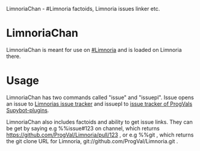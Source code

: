 LimnoriaChan - #Limnoria factoids, Limnoria issues linker etc.

# LimnoriaChan

LimnoriaChan is meant for use on [#Limnoria] and is loaded on Limnoria there.

# Usage

LimnoriaChan has two commands called "issue" and "issuepl". Issue opens an issue to [Limnorias issue tracker] and issuepl to [issue tracker of ProgVals Supybot-plugins].

[#Limnoria]:irc://irc.freenode.net/#Limnoria
[Limnorias issue tracker]:https://github.com/ProgVal/Limnoria/issues
[issue tracker of ProgVals Supybot-plugins]:https://github.com/ProgVal/Supybot-plugins

LimnoriaChan also includes factoids and ability to get issue links. They can be get by saying e.g %%issue#123 on channel, which returns https://github.com/ProgVal/Limnoria/pull/123 , or e.g %%git , which returns the git clone URL for Limnoria, git://github.com/ProgVal/Limnoria.git .
